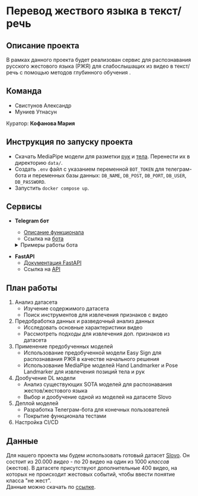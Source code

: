 # Перевод жествого языка в текст/речь

## Описание проекта

В рамках данного проекта будет реализован сервис для распознавания русского жестового языка (РЖЯ) для слабослышащих из видео в текст/речь с помощью методов глубинного обучения .

## Команда
* Свистунов Александр
* Муниев Утнасун

Куратор: **Кофанова Мария**


## Инструкция по запуску проекта

* Скачать MediaPipe модели для разметки [рук](https://storage.googleapis.com/mediapipe-models/hand_landmarker/hand_landmarker/float16/latest/hand_landmarker.task) и [тела](https://storage.googleapis.com/mediapipe-models/pose_landmarker/pose_landmarker_heavy/float16/latest/pose_landmarker_heavy.task). Перенести их в директорию `data/`.
* Создать `.env` файл с указанием переменной `BOT_TOKEN` для телеграм-бота и переменных базы данных: ```DB_NAME```, ```DB_POST```, ```DB_PORT```, ```DB_USER```, ```DB_PASSWORD```.
* Запустить `docker compose up`.

## Сервисы

* **Telegram бот**
  - [Описание функционала](https://github.com/utnasun/hse-2023-slr/blob/main/slr_bot/README.md)
  - Ссылка на [бота](https://t.me/signlingo_bot)
  <details>
  <summary>Примеры работы бота</summary>
  
  ![Alt text](https://media.giphy.com/media/vMIea391Ph7pAQX4Hf/giphy.gif)
  ![Alt text](https://media.giphy.com/media/LLk3Fscbdjpm9yUTvR/giphy.gif)
  ![Alt text](https://media.giphy.com/media/i5S8FNDf5ZUAxUA7Yi/giphy.gif)
</details>


* **FastAPI**
  - [Документация FastAPI](http://5.228.202.197/docs)
  - Ссылка на [API](http://5.228.202.197:80/)
 
## План работы
1. Анализ датасета
    * Изучение содержимого датасета
    * Поиск инструментов для извлечения признаков с видео
2. Предобработка данных и разведочный анализ данных
    * Исследовать основные характеристики видео
    * Рассмотреть подходы для извлечения доп. признаков из датасета
4. Применение предобученных моделей
    * Использование предобученной модели Easy Sign для распознавания РЖЯ в качестве начального решения
    * Использование MediaPipe моделей Hand Landmarker и Pose Landmarker для извлечения позиций тела и рук
5. Дообучение DL модели
    * Анализ существующих SOTA моделей для распознавания жестов/жестового языка
    * Выбор и дообучение одной из моделей на датасете Slovo
6. Деплой моделей
    * Разработка Телеграм-бота для конечных пользователей
    * Покрытие функционала тестами
7. Настройка CI/CD

## Данные
Для нашего проекта мы будем использовать готовый датасет [Slovo](https://github.com/hukenovs/slovo). Он состоит из 20.000 *видео* - по 20 видео на один из 1000 *классов* (жестов). В датасете присутствуют дополнительные 400 видео, на которых не происходит жестовых событий, чтобы ввести понятие класса "не жест". \
Данные можно скачать по [ссылке](https://disk.yandex.ru/d/MaC0HtdRFmKtJg).
